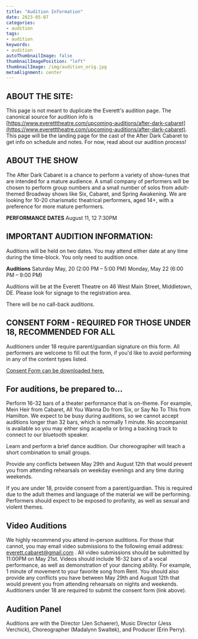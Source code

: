 ```yaml
---
title: "Audition Information"
date: 2023-05-07
categories:
- audition
tags:
- audition
keywords:
- audition
autoThumbnailImage: false
thumbnailImagePosition: "left"
thumbnailImage: /img/audition_orig.jpg
metaAlignment: center
---
```



## ABOUT THE SITE:
This page is not meant to duplicate the Everett's audition page. The canonical source for audition info is [https://www.everetttheatre.com/upcoming-auditions/after-dark-cabaret](https://www.everetttheatre.com/upcoming-auditions/after-dark-cabaret). This page will be the landing page for the cast of the After Dark Cabaret to get info on schedule and notes. For now, read about our audition process!

## ABOUT THE SHOW 

The After Dark Cabaret is a chance to perform a variety of show-tunes that are intended for a mature audience. A small company of performers will be chosen to perform group numbers and a small number of solos from adult-themed Broadway shows like Six, Cabaret, and Spring Awakening. We are looking for 10-20 charismatic theatrical performers, aged 14+, with a preference for more mature performers.

**PERFORMANCE DATES** 
August 11, 12 7:30PM


## IMPORTANT AUDITION INFORMATION: 

Auditions will be held on two dates. You may attend either date at any time during the time-block. You only need to audition once.

**Auditions**
Saturday May, 20 (2:00 PM – 5:00 PM)
Monday, May 22 (6:00 PM – 9:00 PM)

Auditions will be at the Everett Theatre on 46 West Main Street, Middletown, DE.  Please look for signage to the registration area. 

There will be no call-back auditions.

## CONSENT FORM - REQUIRED FOR THOSE UNDER 18, RECOMMENDED FOR ALL

Auditioners under 18 require parent/guardian signature on this form. All performers are welcome to fill out the form, if you'd like to avoid performing in any of the content types listed.

[Consent Form can be downloaded here.](../doc/After-Dark-Cabaret-Consent-Form.pdf)

## For auditions, be prepared to…

Perform 16-32 bars of a theater performance that is on-theme. For example, Mein Heir from Cabaret, All You Wanna Do from Six, or Say No To This from Hamilton. We expect to be busy during auditions, so we cannot accept auditions longer than 32 bars, which is normally 1 minute. No accompanist is available so you may either sing acapella or bring a backing track to connect to our bluetooth speaker.

Learn and perform a brief dance audition. Our choreographer will teach a short combination to small groups.

Provide any conflicts between May 29th and August 12th that would prevent you from attending rehearsals on weekday evenings and any time during weekends.

If you are under 18, provide consent from a parent/guardian. This is required due to the adult themes and language of the material we will be performing. Performers should expect to be exposed to profanity, as well as sexual and violent themes.


## Video Auditions

We highly recommend you attend in-person auditions. For those that cannot, you may email video submissions to the following email address: everett.cabaret@gmail.com . All video submissions should be submitted by 11:00PM on May 21st. Videos should include 16-32 bars of a vocal performance, as well as demonstration of your dancing ability. For example, 1 minute of movement to your favorite song from Rent. You should also provide any conflicts you have between May 29th and August 12th that would prevent you from attending rehearsals on nights and weekends. Auditioners under 18 are required to submit the consent form (link above).


## Audition Panel


Auditions are with the Director (Jen Schaerer), Music Director (Jess Verchick), Choreographer (Madalynn Swaltek), and Producer (Erin Perry).
